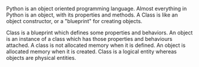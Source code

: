 Python is an object oriented programming language. Almost everything in Python is an object, with its properties and methods. A Class is like an object constructor, or a "blueprint" for creating objects. 

Class is a blueprint which defines some properties and behaviors. An object is an instance of a class which has those properties and behaviours attached. A class is not allocated memory when it is defined. An object is allocated memory when it is created. Class is a logical entity whereas objects are physical entities.
